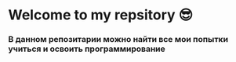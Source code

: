 # Welcome to my repsitory 😎
### В данном репозитарии можно найти все мои попытки учиться и освоить программирование 